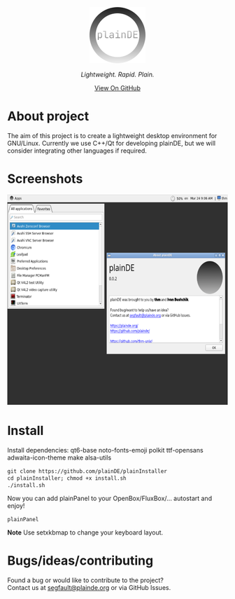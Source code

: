 <div align=center>
  <img src="https://raw.githubusercontent.com/plainDE/.github/main/profile/logo.png" width=128 height=128>
  
  *Lightweight. Rapid. Plain.*
  
  <a href="{{ site.github.repository_url }}">View On GitHub</a>
</div>

# About project
The aim of this project is to create a lightweight desktop environment for GNU/Linux. Currently we use C++/Qt for developing plainDE, but we will consider integrating other languages if required.

# Screenshots
<img src="scr/scr-0.0.2.png" width=640 height=480>

# Install

Install dependencies: qt6-base noto-fonts-emoji polkit ttf-opensans adwaita-icon-theme make alsa-utils

  
```
git clone https://github.com/plainDE/plainInstaller
cd plainInstaller; chmod +x install.sh
./install.sh
```
  
Now you can add plainPanel to your OpenBox/FluxBox/... autostart and enjoy!
```
plainPanel
```

**Note** Use setxkbmap to change your keyboard layout.


# Bugs/ideas/contributing
Found a bug or would like to contribute to the project?<br>
Contact us at <a href="mailto:segfault@plainde.org">segfault@plainde.org</a> or via GitHub Issues.

